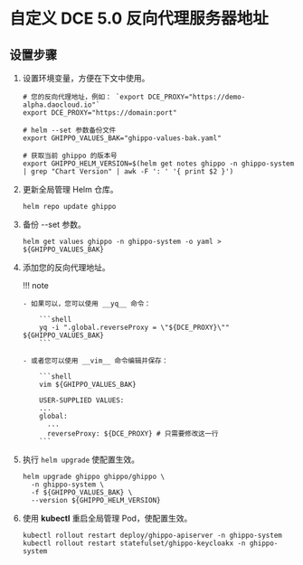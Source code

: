 # 自定义 DCE 5.0 反向代理服务器地址

## 设置步骤

1.  设置环境变量，方便在下文中使用。

    ```shell
    # 您的反向代理地址，例如： `export DCE_PROXY="https://demo-alpha.daocloud.io"` 
    export DCE_PROXY="https://domain:port"

    # helm --set 参数备份文件
    export GHIPPO_VALUES_BAK="ghippo-values-bak.yaml"

    # 获取当前 ghippo 的版本号
    export GHIPPO_HELM_VERSION=$(helm get notes ghippo -n ghippo-system | grep "Chart Version" | awk -F ': ' '{ print $2 }')
    ```

2.  更新全局管理 Helm 仓库。

    ```shell
    helm repo update ghippo
    ```

3.  备份 --set 参数。

    ```shell
    helm get values ghippo -n ghippo-system -o yaml > ${GHIPPO_VALUES_BAK}
    ```

4.  添加您的反向代理地址。

    !!! note

        - 如果可以，您可以使用 __yq__ 命令：

            ```shell
            yq -i ".global.reverseProxy = \"${DCE_PROXY}\"" ${GHIPPO_VALUES_BAK}
            ```

        - 或者您可以使用 __vim__ 命令编辑并保存：

            ```shell
            vim ${GHIPPO_VALUES_BAK}

            USER-SUPPLIED VALUES:
            ...
            global:
              ...
              reverseProxy: ${DCE_PROXY} # 只需要修改这一行
            ```

5.  执行 `helm upgrade` 使配置生效。

    ```shell
    helm upgrade ghippo ghippo/ghippo \
      -n ghippo-system \
      -f ${GHIPPO_VALUES_BAK} \
      --version ${GHIPPO_HELM_VERSION}
    ```

6.  使用 __kubectl__ 重启全局管理 Pod，使配置生效。

    ```shell
    kubectl rollout restart deploy/ghippo-apiserver -n ghippo-system
    kubectl rollout restart statefulset/ghippo-keycloakx -n ghippo-system
    ```
